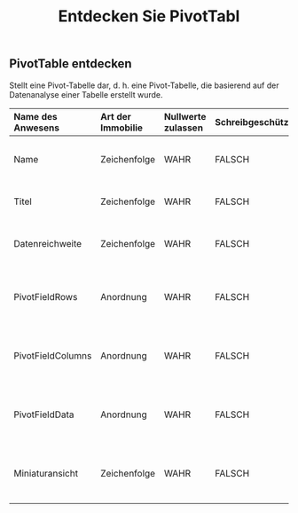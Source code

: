 ﻿---
title: Entdecken Sie PivotTabl
second_title: Aspose.Cells Cloud Documen
type: docs
url: /de/specification/model/discoverpivottable/
description: "Aspose.Cells Cloud-Modellspezifikation: DiscoverPivotTable. Müheloses Bearbeiten von Excel und anderen Tabellenkalkulationsdokumenten mit Funktionen wie Öffnen, Generieren, Bearbeiten, Teilen, Zusammenführen, Vergleichen und Konvertieren"
kwords: Excel, Office, Tabellenkalkulation, Cloud REST API, DiscoverPivotTable
weight: 50
---
## **PivotTable entdecken**

 Stellt eine Pivot-Tabelle dar, d. h. eine Pivot-Tabelle, die basierend auf der Datenanalyse einer Tabelle erstellt wurde.

| Name des Anwesens| Art der Immobilie| Nullwerte zulassen| Schreibgeschützt| Standardwert| Beschreibung|
|:- |:- |:- |:- |:- |:- |
| Name| Zeichenfolge| WAHR| FALSCH||Stellt den Namen der Pivot-Tabelle dar.|
| Titel| Zeichenfolge| WAHR| FALSCH|| Stellt den Titel der Pivot-Tabelle dar.|
| Datenreichweite| Zeichenfolge| WAHR| FALSCH|| Stellt den Datenbereich der Pivot-Tabelle dar.|
| PivotFieldRows|Anordnung<Integer> | WAHR| FALSCH|| Stellt Zeilenfelder in einem PivotTable-Bericht dar.|
| PivotFieldColumns|Anordnung<Integer> | WAHR| FALSCH|| Stellt Spaltenfelder in einem PivotTable-Bericht dar.|
| PivotFieldData|Anordnung<Integer> | WAHR| FALSCH|| Stellt Datenfelder in einem PivotTable-Bericht dar.|
|Miniaturansicht| Zeichenfolge| WAHR| FALSCH|| Stellt die Miniaturansicht der Pivot-Tabelle dar. Base64String|

